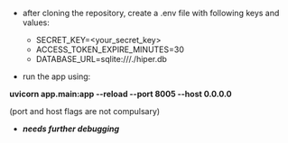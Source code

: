 - after cloning the repository, create a .env file with following keys and values:
	- SECRET_KEY=<your_secret_key>
	- ACCESS_TOKEN_EXPIRE_MINUTES=30
	- DATABASE_URL=sqlite:///./hiper.db

- run the app using:

**uvicorn app.main:app --reload --port 8005 --host 0.0.0.0**

(port and host flags are not compulsary)
- ***_needs further debugging_***
